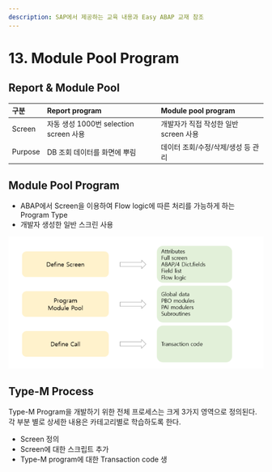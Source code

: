 ```yaml
---
description: SAP에서 제공하는 교육 내용과 Easy ABAP 교재 참조
---
```


# 13. Module Pool Program

## Report & Module Pool 

| 구분 | Report program | Module pool program |
| :--- | :--- | :--- |
| Screen | 자동 생성 1000번 selection screen 사용 | 개발자가 직접 작성한 일반 screen 사용 |
| Purpose | DB 조회 데이터를 화면에 뿌림 | 데이터 조회/수정/삭제/생성 등 관리 |



## Module Pool Program

* ABAP에서 Screen을 이용하여 Flow logic에 따른 처리를 가능하게 하는 Program Type
* 개발자 생성한 일반 스크린 사용

![Type-M Program &#xC601;&#xC5ED;](../.gitbook/assets/image%20%2849%29.png)



## Type-M Process

Type-M Program을 개발하기 위한 전체 프로세스는 크게 3가지 영역으로 정의된다.  
각 부분 별로 상세한 내용은 카테고리별로 학습하도록 한다. 

* Screen 정의
* Screen에 대한 스크립트 추가
* Type-M program에 대한 Transaction code 생





